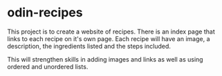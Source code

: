 # odin-recipes
This project is to create a website of recipes.
There is an index page that links to each recipe on it's own page.
Each recipe will have an image, a description, the ingredients listed and the steps included.

This will strengthen skills in adding images and links as well as using ordered and unordered lists.